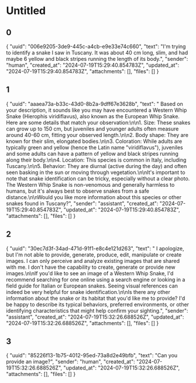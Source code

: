 # Untitled

## 0

{
  "uuid": "006e9205-3de9-445c-a4cb-e9e33e74c660",
  "text": "I'm trying to identify a snake I saw in Tuscany. It was about 40 cm long, slim, and had maybe 6 yellow and black stripes running the length of its body.",
  "sender": "human",
  "created_at": "2024-07-19T15:29:40.854783Z",
  "updated_at": "2024-07-19T15:29:40.854783Z",
  "attachments": [],
  "files": []
}

## 1

{
  "uuid": "aaaea73a-b33c-43d0-8b2a-9dff67e3628b",
  "text": " Based on your description, it sounds like you may have encountered a Western Whip Snake (Hierophis viridiflavus), also known as the European Whip Snake. Here are some details that match your observation:\n\n1. Size: These snakes can grow up to 150 cm, but juveniles and younger adults often measure around 40-60 cm, fitting your observed length.\n\n2. Body shape: They are known for their slim, elongated bodies.\n\n3. Coloration: While adults are typically green and yellow (hence the Latin name \"viridiflavus\"), juveniles and some adults can have a pattern of yellow and black stripes running along their body.\n\n4. Location: This species is common in Italy, including Tuscany.\n\n5. Behavior: They are diurnal (active during the day) and often seen basking in the sun or moving through vegetation.\n\nIt's important to note that snake identification can be tricky, especially without a clear photo. The Western Whip Snake is non-venomous and generally harmless to humans, but it's always best to observe snakes from a safe distance.\n\nWould you like more information about this species or other snakes found in Tuscany?",
  "sender": "assistant",
  "created_at": "2024-07-19T15:29:40.854783Z",
  "updated_at": "2024-07-19T15:29:40.854783Z",
  "attachments": [],
  "files": []
}

## 2

{
  "uuid": "30ec7d3f-34ad-471d-91f1-e8c4e121d263",
  "text": " I apologize, but I'm not able to provide, generate, produce, edit, manipulate or create images. I can only perceive and analyze existing images that are shared with me. I don't have the capability to create, generate or provide new images.\n\nIf you'd like to see an image of a Western Whip Snake, I'd recommend searching for one online using a search engine or looking in a field guide for Italian or European snakes. Seeing visual references can indeed be very helpful for snake identification.\n\nIs there any other information about the snake or its habitat that you'd like me to provide? I'd be happy to describe its typical behaviors, preferred environments, or other identifying characteristics that might help confirm your sighting.",
  "sender": "assistant",
  "created_at": "2024-07-19T15:32:26.688526Z",
  "updated_at": "2024-07-19T15:32:26.688526Z",
  "attachments": [],
  "files": []
}

## 3

{
  "uuid": "85226f13-1b75-4012-95ed-73a8d2e49bfb",
  "text": "Can you provide an image?",
  "sender": "human",
  "created_at": "2024-07-19T15:32:26.688526Z",
  "updated_at": "2024-07-19T15:32:26.688526Z",
  "attachments": [],
  "files": []
}
